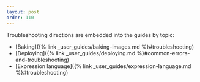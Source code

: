 ```yaml
---
layout: post
order: 110
---
```


Troubleshooting directions are embedded into the guides by topic:

- [Baking]({% link _user_guides/baking-images.md %}#troubleshooting)
- [Deploying]({% link _user_guides/deploying.md %}#common-errors-and-troubleshooting)
- [Expression language]({% link _user_guides/expression-language.md %}#troubleshooting)
